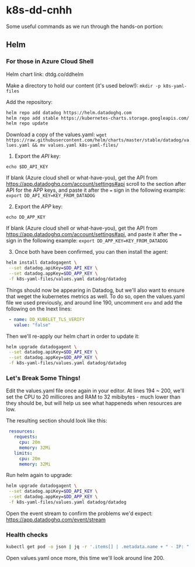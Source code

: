 # k8s-dd-cnhh

Some useful commands as we run through the hands-on portion:

## Helm

### For those in Azure Cloud Shell

Helm chart link: dtdg.co/ddhelm

Make a directory to hold our content (it's used below!):
`mkdir -p k8s-yaml-files`

Add the repository:
```bash
helm repo add datadog https://helm.datadoghq.com
helm repo add stable https://kubernetes-charts.storage.googleapis.com/
helm repo update
```

Download a copy of the values.yaml:
`wget https://raw.githubusercontent.com/helm/charts/master/stable/datadog/values.yaml && mv values.yaml k8s-yaml-files/`

1. Export the _API_ key:

`echo $DD_API_KEY`

If blank (Azure cloud shell or what-have-you), get the API from https://app.datadoghq.com/account/settings#api scroll to the section after API for the APP keys, and paste it after the `=` sign in the following example:
`export DD_API_KEY=KEY_FROM_DATADOG`

2. Export the _APP_ key:

`echo DD_APP_KEY`

If blank (Azure cloud shell or what-have-you), get the API from https://app.datadoghq.com/account/settings#api, and paste it after the `=` sign in the following example:
`export DD_APP_KEY=KEY_FROM_DATADOG`

3. Once both have been confirmed, you can then install the agent:
```bash
helm install datadogagent \
 --set datadog.apiKey=$DD_API_KEY \
 --set datadog.appKey=$DD_APP_KEY \
 -f k8s-yaml-files/values.yaml datadog/datadog
 ```
 
Things should now be appearing in Datadog, but we'll also want to ensure that weget the kubernetes metrics as well. To do so, open the values.yaml file we used previously, and around line 190, uncomment `env` and add the following on the lnext lines:
```yaml
 - name: DD_KUBELET_TLS_VERIFY
   value: "false"
```

Then we'll re-apply our helm chart in order to update it: 
```bash
helm upgrade datadogagent \
 --set datadog.apiKey=$DD_API_KEY \
 --set datadog.appKey=$DD_APP_KEY \
 -f k8s-yaml-files/values.yaml datadog/datadog
```

### Let's Break Some Things!
Edit the values.yaml file once again in your editor. At lines 194 ~ 200, we'll set the CPU to 20 millicores and RAM to 32 mibibytes - much lower than they should be, but will help us see what happeneds when resources are low. 

The resulting section should look like this: 

```yaml
 resources: 
   requests:
     cpu: 20m
     memory: 32Mi
   limits:
     cpu: 20m
     memory: 32Mi
```

Run helm again to upgrade: 
```bash
helm upgrade datadogagent \
 --set datadog.apiKey=$DD_API_KEY \
 --set datadog.appKey=$DD_APP_KEY \
 -f k8s-yaml-files/values.yaml datadog/datadog
```

Open the event stream to confirm the problems we'd expect: https://app.datadoghq.com/event/stream

### Health checks

```bash
kubectl get pod -o json | jq -r '.items[] | .metadata.name + " - IP: " + .status.podIPs[].ip ' 
```

Open values.yaml once more, this time we'll look around line 200. 
